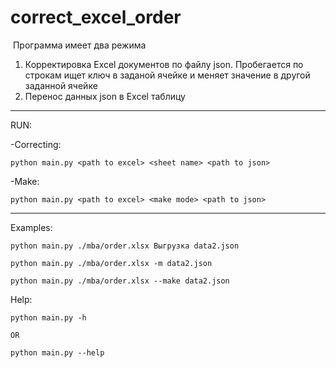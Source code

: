 # correct_excel_order
 Программа имеет два режима

1. Корректировка Excel документов по файлу json. Пробегается по строкам ищет ключ в заданой ячейке и меняет значение в другой заданной ячейке
2. Перенос данных json в Excel таблицу

----------
RUN:

-Correcting:


    python main.py <path to excel> <sheet name> <path to json>
    
    
-Make:
    
    
    python main.py <path to excel> <make mode> <path to json>

    

----------
Examples:
   
    python main.py ./mba/order.xlsx Выгрузка data2.json
    
    python main.py ./mba/order.xlsx -m data2.json
    
    python main.py ./mba/order.xlsx --make data2.json

    
Help:
    
    python main.py -h 
    
    OR
   
    python main.py --help


